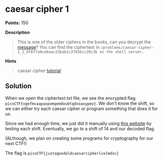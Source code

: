 # caesar cipher 1

**Points:** 150

**Description**
> This is one of the older ciphers in the books, can you decrypt the [message](../caesar%20cipher%201/ciphertext.txt)? You can find the ciphertext in `/problems/caesar-cipher-1_1_6fbf7a9ce0aac23bab1c37836cc20c3b on the shell server.`


**Hints**
> caesar cipher [tutorial](https://learncryptography.com/classical-encryption/caesar-cipher)


## Solution

When we open the ciphertext.txt file, we see the encrypted flag `picoCTF{vgefmsaapaxpomqemdoubtqdxoaxypeo}`. We don't know the shift, so we can either try each caesar cipher or program something that does it for us.

Since we had enough time, we just did it manually using [this website](https://cryptii.com/pipes/caesar-cipher) by testing each shift. Eventually, we go to a shift of 14 and our decoded flag.

(ALthough, we plan on creating some programs for cryptography for our next CTF!)

The flag is `picoCTF{justagoodoldcaesarcipherlcolmdsc}`
